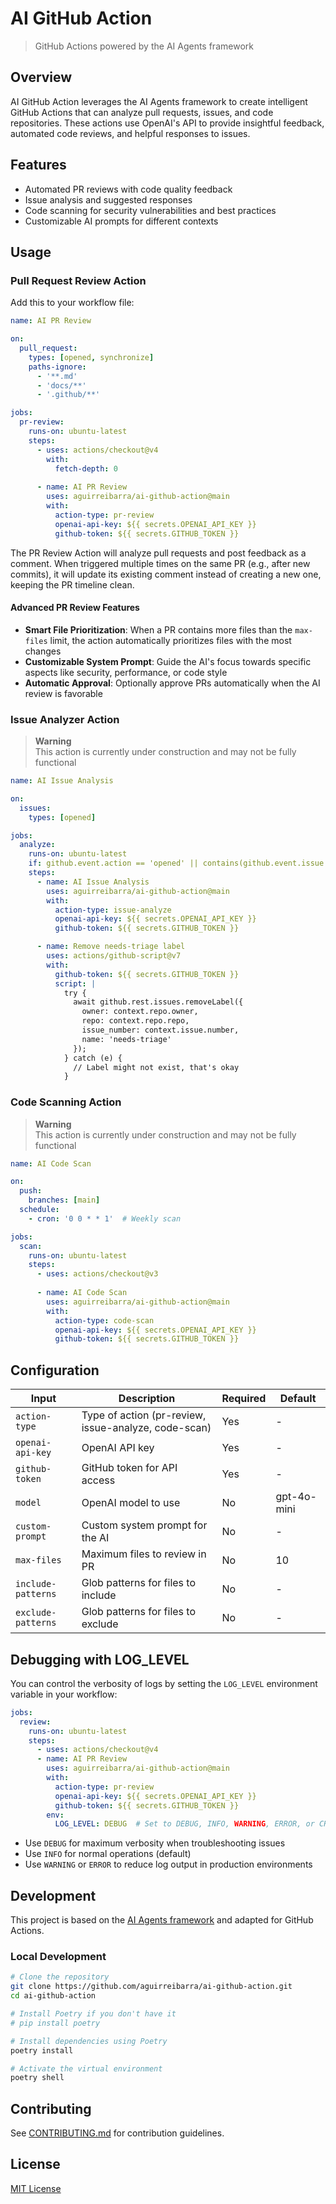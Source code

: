 # AI GitHub Action

> GitHub Actions powered by the AI Agents framework

## Overview

AI GitHub Action leverages the AI Agents framework to create intelligent GitHub Actions that can analyze pull requests, issues, and code repositories. These actions use OpenAI's API to provide insightful feedback, automated code reviews, and helpful responses to issues.

## Features

- Automated PR reviews with code quality feedback
- Issue analysis and suggested responses
- Code scanning for security vulnerabilities and best practices
- Customizable AI prompts for different contexts

## Usage

### Pull Request Review Action

Add this to your workflow file:

```yaml
name: AI PR Review

on:
  pull_request:
    types: [opened, synchronize]
    paths-ignore:
      - '**.md'
      - 'docs/**'
      - '.github/**'

jobs:
  pr-review:
    runs-on: ubuntu-latest
    steps:
      - uses: actions/checkout@v4
        with:
          fetch-depth: 0
          
      - name: AI PR Review
        uses: aguirreibarra/ai-github-action@main
        with:
          action-type: pr-review
          openai-api-key: ${{ secrets.OPENAI_API_KEY }}
          github-token: ${{ secrets.GITHUB_TOKEN }}
```

The PR Review Action will analyze pull requests and post feedback as a comment. When triggered multiple times on the same PR (e.g., after new commits), it will update its existing comment instead of creating a new one, keeping the PR timeline clean.

#### Advanced PR Review Features

- **Smart File Prioritization**: When a PR contains more files than the `max-files` limit, the action automatically prioritizes files with the most changes
- **Customizable System Prompt**: Guide the AI's focus towards specific aspects like security, performance, or code style
- **Automatic Approval**: Optionally approve PRs automatically when the AI review is favorable

### Issue Analyzer Action

> **Warning**  
> This action is currently under construction and may not be fully functional

```yaml
name: AI Issue Analysis

on:
  issues:
    types: [opened]

jobs:
  analyze:
    runs-on: ubuntu-latest
    if: github.event.action == 'opened' || contains(github.event.issue.labels.*.name, 'needs-triage')
    steps:
      - name: AI Issue Analysis
        uses: aguirreibarra/ai-github-action@main
        with:
          action-type: issue-analyze
          openai-api-key: ${{ secrets.OPENAI_API_KEY }}
          github-token: ${{ secrets.GITHUB_TOKEN }}

      - name: Remove needs-triage label
        uses: actions/github-script@v7
        with:
          github-token: ${{ secrets.GITHUB_TOKEN }}
          script: |
            try {
              await github.rest.issues.removeLabel({
                owner: context.repo.owner,
                repo: context.repo.repo,
                issue_number: context.issue.number,
                name: 'needs-triage'
              });
            } catch (e) {
              // Label might not exist, that's okay
            }
```

### Code Scanning Action

> **Warning**  
> This action is currently under construction and may not be fully functional

```yaml
name: AI Code Scan

on:
  push:
    branches: [main]
  schedule:
    - cron: '0 0 * * 1'  # Weekly scan

jobs:
  scan:
    runs-on: ubuntu-latest
    steps:
      - uses: actions/checkout@v3
      
      - name: AI Code Scan
        uses: aguirreibarra/ai-github-action@main
        with:
          action-type: code-scan
          openai-api-key: ${{ secrets.OPENAI_API_KEY }}
          github-token: ${{ secrets.GITHUB_TOKEN }}
```

## Configuration

| Input | Description | Required | Default |
|-------|-------------|----------|---------|
| `action-type` | Type of action (pr-review, issue-analyze, code-scan) | Yes | - |
| `openai-api-key` | OpenAI API key | Yes | - |
| `github-token` | GitHub token for API access | Yes | - |
| `model` | OpenAI model to use | No | gpt-4o-mini |
| `custom-prompt` | Custom system prompt for the AI | No | - |
| `max-files` | Maximum files to review in PR | No | 10 |
| `include-patterns` | Glob patterns for files to include | No | - |
| `exclude-patterns` | Glob patterns for files to exclude | No | - |

## Debugging with LOG_LEVEL

You can control the verbosity of logs by setting the `LOG_LEVEL` environment variable in your workflow:

```yaml
jobs:
  review:
    runs-on: ubuntu-latest
    steps:
      - uses: actions/checkout@v4
      - name: AI PR Review
        uses: aguirreibarra/ai-github-action@main
        with:
          action-type: pr-review
          openai-api-key: ${{ secrets.OPENAI_API_KEY }}
          github-token: ${{ secrets.GITHUB_TOKEN }}
        env:
          LOG_LEVEL: DEBUG  # Set to DEBUG, INFO, WARNING, ERROR, or CRITICAL
```

- Use `DEBUG` for maximum verbosity when troubleshooting issues
- Use `INFO` for normal operations (default)
- Use `WARNING` or `ERROR` to reduce log output in production environments

## Development

This project is based on the [AI Agents framework](https://github.com/aguirreibarra/ai-agents) and adapted for GitHub Actions.

### Local Development

```bash
# Clone the repository
git clone https://github.com/aguirreibarra/ai-github-action.git
cd ai-github-action

# Install Poetry if you don't have it
# pip install poetry

# Install dependencies using Poetry
poetry install

# Activate the virtual environment
poetry shell
```

## Contributing

See [CONTRIBUTING.md](CONTRIBUTING.md) for contribution guidelines.

## License

[MIT License](LICENSE)